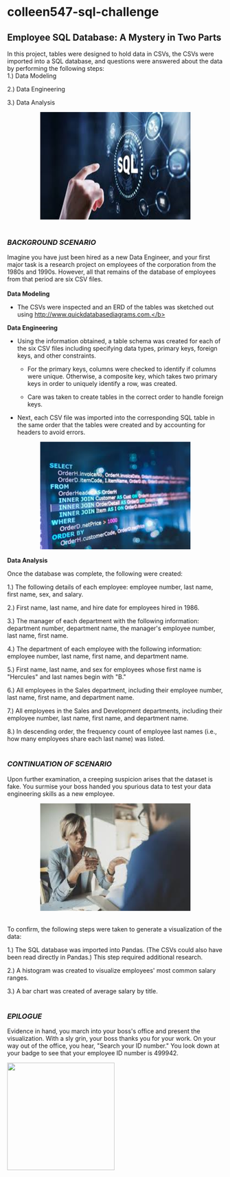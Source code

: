 # colleen547-sql-challenge

## <b>Employee SQL Database: A Mystery in Two Parts</b><br>
In this project, tables were designed to hold data in CSVs, the CSVs were imported into a SQL database, and questions were answered about the data by performing the following steps:<br> 
   1.) Data Modeling

   2.) Data Engineering

   3.) Data Analysis

<div align="center"><img src="static/images/SQL_finger_touch.png" width="350" height="250"/></div>
</br>

### <b><i>BACKGROUND SCENARIO</b></i><br>
Imagine you have just been hired as a new Data Engineer, and your first major task is a research project on employees of the corporation from the 1980s and 1990s. However, all that remains of the database of employees from that period are six CSV files.<br>
<br>
<b>Data Modeling</b>
- The CSVs were inspected and an ERD of the tables was sketched out using http://www.quickdatabasediagrams.com.</b>

<b>Data Engineering</b>
- Using the information obtained, a table schema was created for each of the six CSV files including specifying data types, primary keys, foreign keys, and other constraints.

  - For the primary keys, columns were checked to identify if columns were unique. Otherwise, a composite key, which takes two primary keys in order to uniquely identify a row, was created.

  - Care was taken to create tables in the correct order to handle foreign keys.



- Next, each CSV file was imported into the corresponding SQL table in the same order that the tables were created and by accounting for headers to avoid errors.</br>

<div align="center"><img src="static/images/SQL_commands.png" width="350" height="250"/></div>

<b>Data Analysis</b>

Once the database was complete, the following were created:

   1.) The following details of each employee: employee number, last name, first name, sex, and salary.

   2.) First name, last name, and hire date for employees hired in 1986.

   3.) The manager of each department with the following information: department number, department name, the manager's employee number, last name, first name.

   4.) The department of each employee with the following information: employee number, last name, first name, and department name.

   5.) First name, last name, and sex for employees whose first name is "Hercules" and last names begin with "B."

   6.) All employees in the Sales department, including their employee number, last name, first name, and department name.

   7.) All employees in the Sales and Development departments, including their employee number, last name, first name, and department name.
 
   8.) In descending order, the frequency count of employee last names (i.e., how many employees share each last name) was listed.<br>
<br>

### <b><i>CONTINUATION OF SCENARIO</b></i><br>
Upon further examination, a creeping suspicion arises that the dataset is fake. You surmise your boss handed you spurious data to test your data engineering skills as a new employee.<br>
<div align="center"><img src="static/images/Boss_and_Employee.png" width="350" height="250"/></div><br>

To confirm, the following steps were taken to generate a visualization of the data:

   1.) The SQL database was imported into Pandas. (The CSVs could also have been read directly in Pandas.) This step required additional research. 
   
   2.) A histogram was created to visualize employees' most common salary ranges.

   3.) A bar chart was created of average salary by title.<br>
<br>

### <b><i>EPILOGUE</i></b><br>
Evidence in hand, you march into your boss's office and present the visualization. With a sly grin, your boss thanks you for your work. On your way out of the office, you hear, "Search your ID number." You look down at your badge to see that your employee ID number is 499942.<br>

<div align="left"><img src="static/images/employee_photo_id_badge.jfif" width="250" height="250"/></div>

